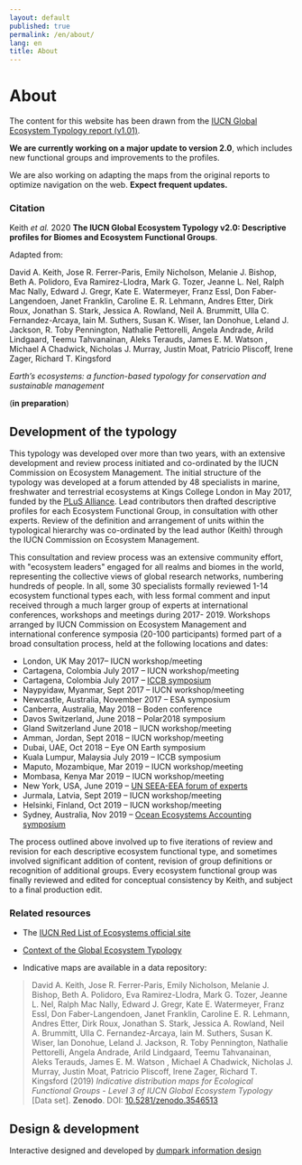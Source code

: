 ```yaml
---
layout: default
published: true
permalink: /en/about/
lang: en
title: About
---
```



# About

The content for this website has been drawn from the [IUCN Global Ecosystem Typology report (v1.01)](https://iucnrle.org/static/media/uploads/references/research-development/keith_etal_iucnglobalecosystemtypology_v1.01.pdf).

**We are currently working on a major update to version 2.0**, which includes new functional groups and improvements to the profiles.

We are also working on adapting the maps from the original reports to optimize navigation on the web. **Expect frequent updates.**

### Citation

Keith *et al.* 2020 **The IUCN Global Ecosystem Typology v2.0: Descriptive profiles for Biomes and Ecosystem Functional Groups**.

Adapted from:

David A. Keith, Jose R. Ferrer-Paris, Emily Nicholson, Melanie J. Bishop, Beth A. Polidoro, Eva Ramirez-Llodra, Mark G. Tozer, Jeanne L. Nel, Ralph Mac Nally, Edward J. Gregr, Kate E. Watermeyer, Franz Essl, Don Faber-Langendoen, Janet Franklin, Caroline E. R. Lehmann, Andres Etter, Dirk Roux, Jonathan S. Stark, Jessica A. Rowland, Neil A. Brummitt, Ulla C. Fernandez-Arcaya, Iain M. Suthers, Susan K. Wiser, Ian Donohue, Leland J. Jackson, R. Toby Pennington, Nathalie Pettorelli, Angela Andrade, Arild Lindgaard, Teemu Tahvanainan, Aleks Terauds, James E. M. Watson , Michael A Chadwick, Nicholas J. Murray, Justin Moat, Patricio Pliscoff, Irene Zager, Richard T. Kingsford

*Earth’s ecosystems: a function-based typology for conservation and sustainable management*

(**in preparation**)

## Development of the typology

This typology was developed over more than two years, with an extensive development and review process initiated and co-ordinated by the IUCN Commission on Ecosystem Management. The initial structure of the typology was developed at a forum attended by 48 specialists in marine, freshwater and terrestrial ecosystems at Kings College London in May 2017, funded by the [PLuS Alliance](https://plusalliance.org/). Lead contributors then drafted descriptive profiles for each Ecosystem Functional Group, in consultation with other experts. Review of the definition and arrangement of units within the typological hierarchy was co-ordinated by the lead author (Keith) through the IUCN Commission on Ecosystem Management.

This consultation and review process was an extensive community effort, with "ecosystem leaders" engaged for all realms and biomes in the world, representing the collective views of global research networks, numbering hundreds of people. In all, some 30 specialists formally reviewed 1-14 ecosystem functional types each, with less formal comment and input received through a much larger group of experts at international conferences, workshops and meetings during 2017- 2019. Workshops arranged by IUCN Commission on Ecosystem Management and international conference symposia (20-100 participants) formed part of a broad consultation process,  held at the following locations and dates:

* London, UK May 2017– IUCN workshop/meeting
* Cartagena, Colombia July 2017 – IUCN workshop/meeting
* Cartagena, Colombia July 2017 – [ICCB symposium](https://conbio.org/images/content_conferences/ICCB2017_Abstract_Book_web_w_doi.pdf)
* Naypyidaw, Myanmar, Sept 2017 – IUCN workshop/meeting
* Newcastle, Australia, November 2017 – ESA symposium
* Canberra, Australia, May 2018 – Boden conference
* Davos Switzerland, June 2018 – Polar2018 symposium
* Gland Switzerland June 2018 – IUCN workshop/meeting
* Amman, Jordan, Sept 2018 – IUCN workshop/meeting
* Dubai, UAE, Oct 2018 – Eye ON Earth symposium
* Kuala Lumpur, Malaysia July 2019 – ICCB symposium
* Maputo, Mozambique, Mar 2019 – IUCN workshop/meeting
* Mombasa, Kenya Mar 2019 – IUCN workshop/meeting
* New York, USA, June 2019 – [UN SEEA-EEA forum of experts](https://seea.un.org/events/2019-forum-experts-seea-experimental-ecosystem-accounting)
* Jurmala, Latvia, Sept 2019 – IUCN workshop/meeting
* Helsinki, Finland, Oct 2019 – IUCN workshop/meeting
* Sydney, Australia, Nov 2019 – [Ocean Ecosystems Accounting symposium](https://www.unescap.org/events/global-dialogue-ocean-accounting-and-first-annual-meeting-global-ocean-accounts-partnership)

The process outlined above involved up to five iterations of review and revision for each descriptive ecosystem functional type, and sometimes involved significant addition of content, revision of group definitions or recognition of additional groups. Every ecosystem functional group was finally reviewed and edited for conceptual consistency by Keith, and subject to a final production edit.

### Related resources

* The [IUCN Red List of Ecosystems official site](https://iucnrle.org/)

* [Context of the Global Ecosystem Typology](https://iucnrle.org/about-rle/ongoing-initiatives/global-ecosystem-typology/)

* Indicative maps are available in a data repository:
> David A. Keith, Jose R. Ferrer-Paris, Emily Nicholson, Melanie J. Bishop, Beth A. Polidoro, Eva Ramirez-Llodra, Mark G. Tozer, Jeanne L. Nel, Ralph Mac Nally, Edward J. Gregr, Kate E. Watermeyer, Franz Essl, Don Faber-Langendoen, Janet Franklin, Caroline E. R. Lehmann, Andres Etter, Dirk Roux, Jonathan S. Stark, Jessica A. Rowland, Neil A. Brummitt, Ulla C. Fernandez-Arcaya, Iain M. Suthers, Susan K. Wiser, Ian Donohue, Leland J. Jackson, R. Toby Pennington, Nathalie Pettorelli, Angela Andrade, Arild Lindgaard, Teemu Tahvanainan, Aleks Terauds, James E. M. Watson , Michael A Chadwick, Nicholas J. Murray, Justin Moat, Patricio Pliscoff, Irene Zager, Richard T. Kingsford (2019) *Indicative distribution maps for Ecological Functional Groups - Level 3 of IUCN Global Ecosystem Typology* [Data set]. **Zenodo**. DOI: [10.5281/zenodo.3546513](https://doi.org/10.5281/zenodo.3546513)

## Design & development

Interactive designed and developed by [dumpark information design](//dumpark.com)
